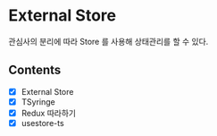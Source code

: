 # External Store

관심사의 분리에 따라 Store 를 사용해 상태관리를 할 수 있다.

## Contents

- [x] External Store
- [x] TSyringe
- [x] Redux 따라하기
- [x] usestore-ts

